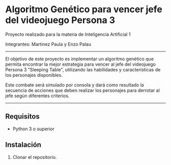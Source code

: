 # Algoritmo Genético para vencer jefe del videojuego Persona 3

Proyecto realizado para la materia de Inteligencia Artificial 1

Integrantes: Martinez Paula y Enzo Palau

-------

El objetivo de este proyecto es implementar un algoritmo genético que permita encontrar la mejor estrategia para vencer al jefe del videojuego Persona 3 "Sleeping Table", utilizando las habilidades y características de los personajes disponibles.

Este combate será simulado por consola y dará como resultado la secuencia de acciones que deben realizar los personajes para derrotar al jefe según diferentes criterios.

---- 
## Requisitos
- Python 3 o superior

## Instalación
1. Clonar el repositorio.



